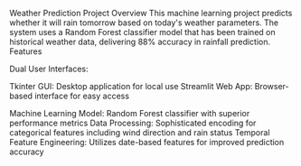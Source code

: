 Weather Prediction Project
Overview
This machine learning project predicts whether it will rain tomorrow based on today's weather parameters. The system uses a Random Forest classifier model that has been trained on historical weather data, delivering 88% accuracy in rainfall prediction.
Features

Dual User Interfaces:

Tkinter GUI: Desktop application for local use
Streamlit Web App: Browser-based interface for easy access


Machine Learning Model: Random Forest classifier with superior performance metrics
Data Processing: Sophisticated encoding for categorical features including wind direction and rain status
Temporal Feature Engineering: Utilizes date-based features for improved prediction accuracy
